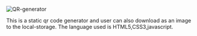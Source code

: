 
![QR-generator](https://user-images.githubusercontent.com/96945534/150472600-1e027ba1-2658-424c-ac38-ceff32fa7dbe.png)

This is a static qr code generator and user can also download as an image to the local-storage.
The language used is HTML5,CSS3,javascript.

